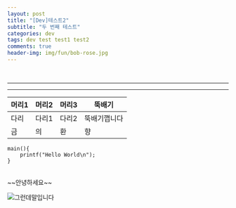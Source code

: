 ```yaml
---
layout: post
title: "[Dev]테스트2"
subtitle: "두 번째 테스트"
categories: dev
tags: dev test test1 test2
comments: true
header-img: img/fun/bob-rose.jpg
---
```

<br>

***********************************************
---

| 머리1 | 머리2 | 머리3 | 뚝배기
| ---- | ---- | ---- | ----
| 다리 | 다리1 | 다리2 | 뚝배기깹니다
| 금 | 의 | 환 | 향

```#include<stdio.h>
main(){
    printf("Hello World\n");
}
```
<br>
~~안녕하세요~~
<br>

![그런데말입니다](img/fun/by-the-way.png)
